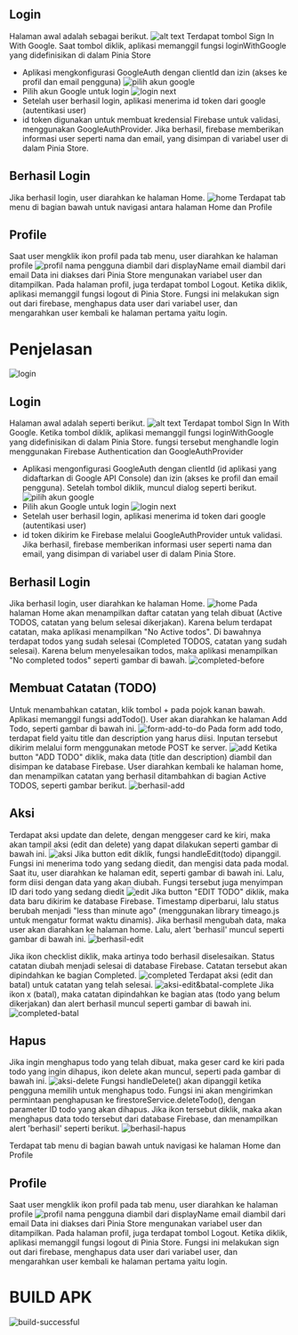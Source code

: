 ## Login
Halaman awal adalah sebagai berikut.
![alt text](image.png)
Terdapat tombol Sign In With Google. Saat tombol diklik, aplikasi memanggil fungsi loginWithGoogle yang didefinisikan di dalam Pinia Store
- Aplikasi mengkonfigurasi GoogleAuth dengan clientId dan izin (akses ke profil dan email pengguna)
![pilih akun google](image-1.png)
- Pilih akun Google untuk login
![login next](image-2.png)
- Setelah user berhasil login, aplikasi menerima id token dari google (autentikasi user)
- id token digunakan untuk membuat kredensial  Firebase untuk validasi, menggunakan GoogleAuthProvider. Jika berhasil, firebase memberikan informasi user seperti nama dan email, yang disimpan di variabel user di dalam Pinia Store.

## Berhasil Login
Jika berhasil login, user diarahkan ke halaman Home. 
![home](image-4.png)
Terdapat tab menu di bagian bawah untuk navigasi antara halaman Home dan Profile


## Profile
Saat user mengklik ikon profil pada tab menu, user diarahkan ke halaman profile
![profil](image-5.png)
nama pengguna diambil dari displayName
email diambil dari email
Data ini diakses dari Pinia Store mengunakan variabel user dan ditampilkan.
Pada halaman profil, juga terdapat tombol Logout. Ketika diklik, aplikasi memanggil fungsi logout di Pinia Store. 
Fungsi ini melakukan sign out dari firebase, menghapus data user dari variabel user, dan mengarahkan user kembali ke halaman pertama yaitu login.

# Penjelasan

![login](image-21.png)

## Login
Halaman awal adalah seperti berikut.
![alt text](image.png)
Terdapat tombol Sign In With Google. Ketika tombol diklik, aplikasi memanggil fungsi loginWithGoogle yang didefinisikan di dalam Pinia Store. fungsi tersebut menghandle login menggunakan Firebase Authentication dan GoogleAuthProvider
- Aplikasi mengonfigurasi GoogleAuth dengan clientId (id aplikasi yang didaftarkan di Google API Console) dan izin (akses ke profil dan email pengguna). Setelah tombol diklik, muncul dialog seperti berikut.
![pilih akun google](image-1.png)
- Pilih akun Google untuk login
![login next](image-2.png)
- Setelah user berhasil login, aplikasi menerima id token dari google (autentikasi user)
- id token dikirim ke Firebase melalui GoogleAuthProvider untuk validasi. Jika berhasil, firebase memberikan informasi user seperti nama dan email, yang disimpan di variabel user di dalam Pinia Store.

## Berhasil Login
Jika berhasil login, user diarahkan ke halaman Home. 
![home](image-7.png)
Pada halaman Home akan menampilkan daftar catatan yang telah dibuat (Active TODOS, catatan yang belum selesai dikerjakan). Karena belum terdapat catatan, maka aplikasi menampilkan "No Active todos". Di bawahnya terdapat todos yang sudah selesai (Completed TODOS, catatan yang sudah selesai). Karena belum menyelesaikan todos, maka aplikasi menampilkan "No completed todos" seperti gambar di bawah.
![completed-before](image-8.png)

## Membuat Catatan (TODO)
Untuk menambahkan catatan, klik tombol + pada pojok kanan bawah. Aplikasi memanggil fungsi addTodo(). User akan diarahkan ke halaman Add Todo, seperti gambar di bawah ini.
![form-add-to-do](image-9.png)
Pada form add todo, terdapat field yaitu title dan description yang harus diisi. Inputan tersebut dikirim melalui form menggunakan metode POST ke server.
![add](image-22.png)
Ketika button "ADD TODO" diklik, maka data (title dan description) diambil dan disimpan ke database Firebase. User diarahkan kembali ke halaman home, dan menampilkan catatan yang berhasil ditambahkan di bagian Active TODOS, seperti gambar berikut.
![berhasil-add](image-23.png)

## Aksi
Terdapat aksi update dan delete, dengan menggeser card ke kiri, maka akan tampil aksi (edit dan delete) yang dapat dilakukan seperti gambar di bawah ini.
![aksi](image-24.png)
Jika button edit diklik,  fungsi handleEdit(todo) dipanggil. Fungsi ini menerima todo yang sedang diedit, dan mengisi data pada modal. Saat itu, user diarahkan ke halaman edit, seperti gambar di bawah ini. Lalu, form diisi dengan data yang akan diubah. Fungsi tersebut juga menyimpan ID dari todo yang sedang diedit
![edit](image-25.png)
Jika button "EDIT TODO" diklik, maka data baru dikirim ke database Firebase. Timestamp diperbarui, lalu status berubah menjadi "less than minute ago" (menggunakan library timeago.js untuk mengatur format waktu dinamis). Jika berhasil mengubah data, maka user akan diarahkan ke halaman home. Lalu, alert 'berhasil' muncul seperti gambar di bawah ini.
![berhasil-edit](image-26.png)

Jika ikon checklist diklik, maka artinya todo berhasil diselesaikan. Status catatan diubah menjadi selesai di database Firebase. Catatan tersebut akan dipindahkan ke bagian Completed.
![completed](image-27.png)
Terdapat aksi (edit dan batal) untuk catatan yang telah selesai.
![aksi-edit&batal-complete](image-28.png)
Jika ikon x (batal), maka catatan dipindahkan ke bagian atas (todo yang belum dikerjakan) dan alert berhasil muncul seperti gambar di bawah ini.
![completed-batal](image-29.png)

## Hapus 
Jika ingin menghapus todo yang telah dibuat, maka geser card ke kiri pada todo yang ingin dihapus, ikon delete akan muncul, seperti pada gambar di bawah ini.
![aksi-delete](image-30.png)
Fungsi handleDelete() akan dipanggil ketika pengguna memilih untuk menghapus todo. Fungsi ini akan mengirimkan permintaan penghapusan ke firestoreService.deleteTodo(), dengan parameter ID todo yang akan dihapus.
Jika ikon tersebut diklik, maka akan menghapus data todo tersebut dari database Firebase, dan menampilkan alert 'berhasil' seperti berikut.
![berhasil-hapus](image-20.png)

Terdapat tab menu di bagian bawah untuk navigasi ke halaman Home dan Profile

## Profile
Saat user mengklik ikon profil pada tab menu, user diarahkan ke halaman profile
![profil](image-5.png)
nama pengguna diambil dari displayName
email diambil dari email
Data ini diakses dari Pinia Store mengunakan variabel user dan ditampilkan.
Pada halaman profil, juga terdapat tombol Logout. Ketika diklik, aplikasi memanggil fungsi logout di Pinia Store. 
Fungsi ini melakukan sign out dari firebase, menghapus data user dari variabel user, dan mengarahkan user kembali ke halaman pertama yaitu login.

# BUILD APK
![build-successful](image-31.png)